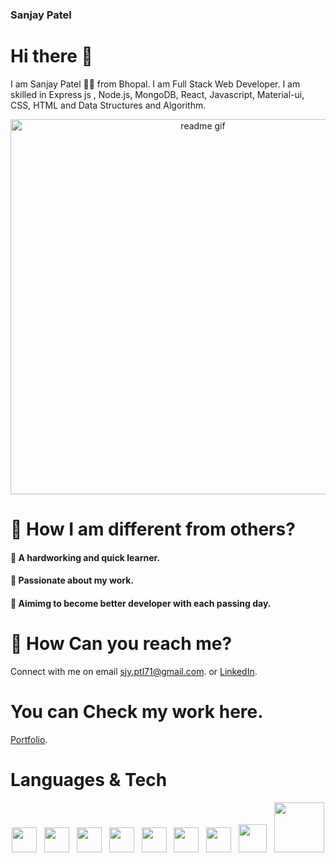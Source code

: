 ### Sanjay Patel

# Hi there :wave:	

 I am Sanjay Patel  :raising_hand_man: from Bhopal. I am Full Stack Web Developer. I am skilled in Express js , Node.js, MongoDB, React, Javascript, Material-ui, CSS, HTML and Data Structures and Algorithm.
 
 <p align="center">
<img alt="readme gif" src="https://cdn.dribbble.com/users/1292677/screenshots/6139167/avento.gif" width="600px">
</p>
 
# :muscle: How I am different from others?
 #### :white_square_button: A hardworking and quick learner.
 #### :white_square_button: Passionate about my work.
 #### :white_square_button: Aimimg to become better developer with each passing day.
 
# :office: How Can you reach me?
  Connect with me on email sjy.ptl71@gmail.com. or
   [LinkedIn](https://www.linkedin.com/in/sanjaypatel712/).
   
 # You can Check my work here.
 [Portfolio](http://sanjaypatel29.github.io/).
 
# Languages & Tech
<p align='center'>
    <img width="40" src="https://www.flaticon.com/svg/static/icons/svg/1216/1216733.svg">&nbsp;&nbsp;
    <img width="40" src="https://www.flaticon.com/svg/static/icons/svg/732/732190.svg">&nbsp;&nbsp;
    <img width="40" src="https://www.flaticon.com/svg/static/icons/svg/541/541509.svg">&nbsp;&nbsp;
    <img width="40" src="https://encrypted-tbn0.gstatic.com/images?q=tbn%3AANd9GcSSYXDgtUuX0KXITEzysyAq-gwLKRNalIEdUg&usqp=CAU">&nbsp;&nbsp;
    <img width="40" src="https://www.flaticon.com/svg/static/icons/svg/919/919851.svg">&nbsp;&nbsp;
    <img width="40" src="https://n7.nextpng.com/sticker-png/925/447/sticker-png-express-js-node-js-javascript-mongodb-node-js-text-trademark-logo-web-application.png">&nbsp;&nbsp;
    <img width="40" src="https://material-ui.com/static/logo.png">&nbsp;&nbsp;
    <img width="45" src="https://www.flaticon.com/svg/static/icons/svg/919/919825.svg">&nbsp;&nbsp;
    <img width="80"  src="https://img.icons8.com/color/452/mongodb.png">&nbsp;&nbsp;
</p>

<!--
**sanjaypatel29/sanjaypatel29** is a ✨ _special_ ✨ repository because its `README.md` (this file) appears on your GitHub profile.

Here are some ideas to get you started:

- 🔭 I’m currently working on ...
- 🌱 I’m currently learning ...
- 👯 I’m looking to collaborate on ...
- 🤔 I’m looking for help with ...
- 💬 Ask me about ...
- 📫 How to reach me: ...
- 😄 Pronouns: ...
- ⚡ Fun fact: ...
-->
